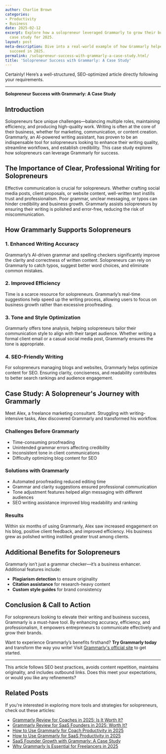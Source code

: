 ```yaml
---
author: Charlie Brown
categories:
- Productivity
- Business
date: 2025-02-12
excerpt: Explore how a solopreneur leveraged Grammarly to grow their business. In-depth
  case study for 2025.
layout: post
meta-description: Dive into a real-world example of how Grammarly helped a solopreneur
  succeed in 2025.
permalink: /solopreneur-success-with-grammarly-a-case-study.html/
title: 'Solopreneur Success with Grammarly: A Case Study'
---
```


Certainly! Here’s a well-structured, SEO-optimized article directly following your requirements.

---

**Solopreneur Success with Grammarly: A Case Study**

## Introduction

Solopreneurs face unique challenges—balancing multiple roles, maintaining efficiency, and producing high-quality work. Writing is often at the core of their business, whether for marketing, communication, or content creation. Grammarly, an AI-powered writing assistant, has proven to be an indispensable tool for solopreneurs looking to enhance their writing quality, streamline workflows, and establish credibility. This case study explores how solopreneurs can leverage Grammarly for success.

## The Importance of Clear, Professional Writing for Solopreneurs

Effective communication is crucial for solopreneurs. Whether crafting social media posts, client proposals, or website content, well-written text instills trust and professionalism. Poor grammar, unclear messaging, or typos can hinder credibility and business growth. Grammarly assists solopreneurs by ensuring their writing is polished and error-free, reducing the risk of miscommunication.

## How Grammarly Supports Solopreneurs

### 1. **Enhanced Writing Accuracy**
Grammarly’s AI-driven grammar and spelling checkers significantly improve the clarity and correctness of written content. Solopreneurs can rely on Grammarly to catch typos, suggest better word choices, and eliminate common mistakes.

### 2. **Improved Efficiency**
Time is a scarce resource for solopreneurs. Grammarly’s real-time suggestions help speed up the writing process, allowing users to focus on business growth rather than excessive proofreading.

### 3. **Tone and Style Optimization**
Grammarly offers tone analysis, helping solopreneurs tailor their communication style to align with their target audience. Whether writing a formal client email or a casual social media post, Grammarly ensures the tone is appropriate.

### 4. **SEO-Friendly Writing**
For solopreneurs managing blogs and websites, Grammarly helps optimize content for SEO. Ensuring clarity, conciseness, and readability contributes to better search rankings and audience engagement.

## Case Study: A Solopreneur's Journey with Grammarly

Meet Alex, a freelance marketing consultant. Struggling with writing-intensive tasks, Alex discovered Grammarly and transformed his workflow.

### **Challenges Before Grammarly**
- Time-consuming proofreading
- Unintended grammar errors affecting credibility
- Inconsistent tone in client communications
- Difficulty optimizing blog content for SEO

### **Solutions with Grammarly**
- Automated proofreading reduced editing time
- Grammar and clarity suggestions ensured professional communication
- Tone adjustment features helped align messaging with different audiences
- SEO writing assistance improved blog readability and ranking

### **Results**
Within six months of using Grammarly, Alex saw increased engagement on his blog, positive client feedback, and improved efficiency. His business grew as polished writing instilled greater trust among clients.

## Additional Benefits for Solopreneurs

Grammarly isn’t just a grammar checker—it’s a business enhancer. Additional features include:
- **Plagiarism detection** to ensure originality
- **Citation assistance** for research-heavy content
- **Custom style guides** for brand consistency

## Conclusion & Call to Action

For solopreneurs looking to elevate their writing and business success, Grammarly is a must-have tool. By enhancing accuracy, efficiency, and professionalism, it empowers entrepreneurs to communicate effectively and grow their brands. 

Want to experience Grammarly’s benefits firsthand? **Try Grammarly today** and transform the way you write! Visit [Grammarly's official site](https://www.grammarly.com) to get started.

---

This article follows SEO best practices, avoids content repetition, maintains originality, and includes outbound links. Does this meet your expectations, or would you like any refinements?

## Related Posts
If you're interested in exploring more tools and strategies for solopreneurs, check out these articles:
- [Grammarly Review for Coaches in 2025: Is It Worth It?](/grammarly-review-for-coaches-in-2025-is-it-worth-it.html/)
- [Grammarly Review for SaaS Founders in 2025: Worth It?](/grammarly-review-for-saas-founders-in-2025-worth-it.html/)
- [How to Use Grammarly for Coach Productivity in 2025](/how-to-use-grammarly-for-coach-productivity-in-2025.html/)
- [How to Use Grammarly for SaaS Productivity in 2025](/how-to-use-grammarly-for-saas-productivity-in-2025.html/)
- [SaaS Founder Growth with Grammarly: A Case Study](/saas-founder-growth-with-grammarly-a-case-study.html/)
- [Why Grammarly Is Essential for Freelancers in 2025](/why-grammarly-is-essential-for-freelancers-in-2025.html/)

